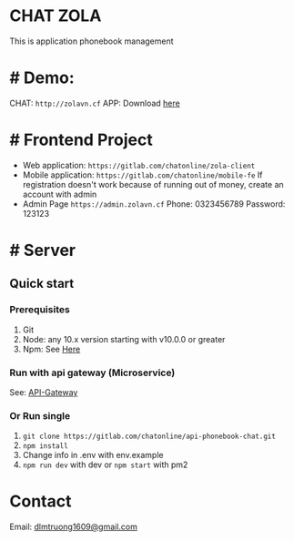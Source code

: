 # CHAT ZOLA

This is application phonebook management
# # Demo: 
CHAT: `http://zolavn.cf`
APP: Download [here]()
# # Frontend Project
- Web application: `https://gitlab.com/chatonline/zola-client`
- Mobile application: `https://gitlab.com/chatonline/mobile-fe`
If registration doesn't work because of running out of money, create an account with admin
- Admin Page `https://admin.zolavn.cf` 
  Phone: 0323456789
  Password: 123123
# # Server
## Quick start
### Prerequisites

1. Git
2. Node: any 10.x version starting with v10.0.0 or greater
3. Npm: See [Here](https://www.npmjs.com/)
### Run with api gateway (Microservice)

See: [API-Gateway](https://gitlab.com/dlmtruong1609/api-gateway-realestate)

### Or Run single
1. `git clone https://gitlab.com/chatonline/api-phonebook-chat.git`
2. `npm install`
4. Change info in .env with env.example
3. `npm run dev` with dev or `npm start` with pm2 

# Contact
Email: dlmtruong1609@gmail.com